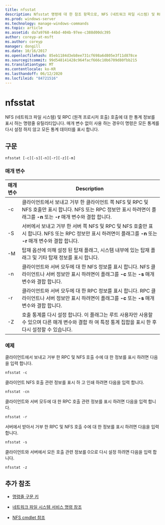```yaml
---
title: nfsstat
description: Nfsstat 명령에 대 한 참조 항목으로, NFS (네트워크 파일 시스템) 및 RPC (원격 프로시저 호출) 호출에 대 한 통계 정보를 표시 합니다.
ms.prod: windows-server
ms.technology: manage-windows-commands
ms.topic: article
ms.assetid: da7a9768-44bd-404b-97ee-c388d00dc395
author: coreyp-at-msft
ms.author: coreyp
manager: dongill
ms.date: 10/16/2017
ms.openlocfilehash: 85eb1184d3eb8ee731cf698a6d805e3f11d878ce
ms.sourcegitcommit: 99d548141428c964facf666c10b6709d80fbb215
ms.translationtype: MT
ms.contentlocale: ko-KR
ms.lasthandoff: 06/12/2020
ms.locfileid: "84721516"
---
```

# <a name="nfsstat"></a>nfsstat

NFS (네트워크 파일 시스템) 및 RPC (원격 프로시저 호출) 호출에 대 한 통계 정보를 표시 하는 명령줄 유틸리티입니다. 매개 변수 없이 사용 하는 경우이 명령은 모든 통계를 다시 설정 하지 않고 모든 통계 데이터를 표시 합니다.

## <a name="syntax"></a>구문

```
nfsstat [-c][-s][-n][-r][-z][-m]
```

### <a name="parameters"></a>매개 변수

| 매개 변수 | Description |
| --------- | ----------- |
| -c | 클라이언트에서 보내고 거부 한 클라이언트 쪽 NFS 및 RPC 및 NFS 호출만 표시 합니다. NFS 또는 RPC 정보만 표시 하려면이 플래그를 **-n** 또는 **-r** 매개 변수와 결합 합니다. |
| -S | 서버에서 보내고 거부 한 서버 쪽 NFS 및 RPC 및 NFS 호출만 표시 합니다. NFS 또는 RPC 정보만 표시 하려면이 플래그를 **-n** 또는 **-r** 매개 변수와 결합 합니다. |
| -M | 탑재 옵션에 의해 설정 된 탑재 플래그, 시스템 내부에 있는 탑재 플래그 및 기타 탑재 정보를 표시 합니다. |
| -n | 클라이언트와 서버 모두에 대 한 NFS 정보를 표시 합니다. NFS 클라이언트나 서버 정보만 표시 하려면이 플래그를 **-c** 또는 **-s** 매개 변수와 결합 합니다. |
| -r | 클라이언트와 서버 모두에 대 한 RPC 정보를 표시 합니다. RPC 클라이언트나 서버 정보만 표시 하려면이 플래그를 **-c** 또는 **-s** 매개 변수와 결합 합니다. |
| -Z | 호출 통계를 다시 설정 합니다. 이 플래그는 루트 사용자만 사용할 수 있으며 다른 매개 변수와 결합 하 여 특정 통계 집합을 표시 한 후 다시 설정할 수 있습니다. |

### <a name="examples"></a>예제

클라이언트에서 보내고 거부 한 RPC 및 NFS 호출 수에 대 한 정보를 표시 하려면 다음을 입력 합니다.

```
nfsstat -c
```

클라이언트 NFS 호출 관련 정보를 표시 하 고 인쇄 하려면 다음을 입력 합니다.

```
nfsstat -cn
```

클라이언트와 서버 모두에 대 한 RPC 호출 관련 정보를 표시 하려면 다음을 입력 합니다.

```
nfsstat -r
```

서버에서 받아서 거부 한 RPC 및 NFS 호출 수에 대 한 정보를 표시 하려면 다음을 입력 합니다.

```
nfsstat -s
```

클라이언트와 서버에서 모든 호출 관련 정보를 0으로 다시 설정 하려면 다음을 입력 합니다.

```
nfsstat -z
```

## <a name="additional-references"></a>추가 참조

- [명령줄 구문 키](command-line-syntax-key.md)

- [네트워크 파일 시스템 서비스 명령 참조](services-for-network-file-system-command-reference.md)

- [NFS cmdlet 참조](https://docs.microsoft.com/powershell/module/nfs)
